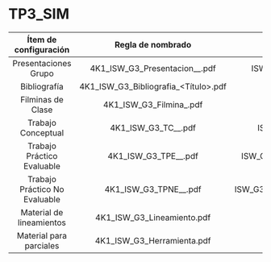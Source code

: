 # TP3_SIM

| **Ítem de configuración** |	            **Regla de nombrado**               |	               **Ubicación**                |
|:---------------------:|:-----------------------------------------------:|:-------------------------------------------:|
| Presentaciones Grupo	| 4K1_ISW_G3_Presentacion_<NroDeClase>_<Tema>.pdf | ISW_G3_4K1/teorico/presentaciones_de_grupo/ |
| Bibliografía |	4K1_ISW_G3_Bibliografia_<Título>.pdf |	ISW_G3_4K1/teorico/bibliografia/ |
| Filminas de Clase |	4K1_ISW_G3_Filmina_<Tema>.pdf |	ISW_G3_4K1/teorico/filminas_de_clase/ |
| Trabajo Conceptual |	4K1_ISW_G3_TC_<Nro Trabajo>_<Tema>.pdf |	ISW_G3_4K1/teorico/trabajos_conceptuales/ |
| Trabajo Práctico Evaluable |	4K1_ISW_G3_TPE_<Nro Trabajo>_<Tema>.pdf |	ISW_G3_4K1/practico/trabajos_prácticos/evaluables/ |
| Trabajo Práctico No Evaluable |	4K1_ISW_G3_TPNE_<Nro Trabajo>_<Tema>.pdf |	ISW_G3_4K1/Practico/trabajos_practicos/no_evaluables/ |
| Material de lineamientos |	4K1_ISW_G3_Lineamiento<Tema>.pdf	| ISW_G3_4K1/lineamientos/ |
| Material para parciales |	4K1_ISW_G3_Herramienta<Tema>.pdf	| ISW_G3_4K1/parciales/herramientas/ |
